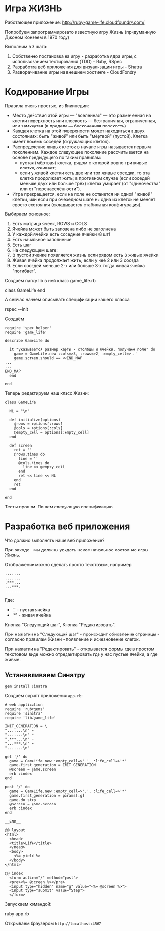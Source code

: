 ﻿Игра ЖИЗНЬ
==========

Работающее приложение: http://ruby-game-life.cloudfoundry.com/

Попробуем запрограммировато известную игру Жизнь (придуманную Джоном Конвеем в 1970 году)

Выполним в 3 шага:

 1. Собственно постановка на игру - разработка ядра игры, 
 с использованием тестирования (TDD) - Ruby, RSpec
 2. Разработка веб приложения для визуализации игры - Sinatra
 3. Разворачивание игры на внешнем хостинге - CloudFondry



Кодирование Игры
================

Правила очень простые, из Википедии:

 * Место действия этой игры — "вселенная" — это размеченная на клетки 
 поверхность или плоскость — безграничная, ограниченная, или замкнутая (в пределе — бесконечная плоскость).
 * Каждая клетка на этой поверхности может находиться в двух состояниях: 
 быть "живой" или быть "мёртвой" (пустой). Клетка имеет восемь соседей 
 (окружающих клеток).
 * Распределение живых клеток в начале игры называется первым поколением. 
 Каждое следующее поколение рассчитывается на основе предыдущего по 
 таким правилам:
   * пустая (мёртвая) клетка, рядом с которой ровно три живые клетки, оживает;
   * если у живой клетки есть две или три живые соседки, то эта клетка 
   продолжает жить; в противном случае (если соседей меньше двух или 
   больше трёх) клетка умирает (от "одиночества" или от "перенаселённости").
 * Игра прекращается, если на поле не останется ни одной "живой" клетки, или если при очередном шаге ни одна из клеток не меняет своего состояния (складывается стабильная конфигурация).

Выбираем основное:

1. Есть матрица ячеек, ROWS и COLS
2. Ячейка может быть заполена либо не заполнена
3. У каждой ячейки есть соседние ячейки (8 шт)
4. Есть начальное заполнение
5. Есть шаг
6. На следующем шаге:
  1. В пустой ячейке появляется жизнь если рядом есть 3 живые ячейки
  2. Живая ячейка продолжает жить, если у неё 2 или 3 соседа
  3. Если соседей меньше 2-х или больше 3-х тогда живая ячейка "погибает".


Создаём папку lib в ней класс game_life.rb

  class GameLife
  end


А сейчас начнём описывать спецификации нашего класса

  rspec --init


Создаём 


    require 'spec_helper'
    require 'game_life'

    describe GameLife do

      it "указывается размер карты - столбцы и ячейки, получаем поле" do
        game = GameLife.new :cols=>3, :rows=>2, :empty_cell=>'.'
        game.screen.should == <<END_MAP
    ...
    ...
    END_MAP
      end

    end


Теперь редактируем наш класс Жизни:

    class GameLife

      NL = "\n"
      
      def initialize(options)
        @rows = options[:rows]
        @cols = options[:cols]
        @empty_cell = options[:empty_cell]
      end

      def screen
        ret = ''
        @rows.times do
          line = ''
          @cols.times do
            line << @empty_cell
          end
          ret << line << NL
        end
        ret
      end

    end


Тесты прошли. Пишем следующую спецификацию





Разработка веб приложения
=========================

Что должно выполнять наше веб приложение?

При заходе - мы должны увидеть некое начальное состояние игры Жизнь.

Отображение можно сделать просто текстовым, например:


    .......
    .......
    .***...
    ...***.
    .......


Где:

  * '.' - пустая ячейка
  * '*' - живая ячейка

Кнопка "Следующий шаг", Кнопка "Редактировать".

При нажатии на "Следующий шаг" - происходит обновление страницы - согласно 
правилам Жизни - появление и исчезновение клеток.

При нажатии на "Редактировать" - открывается формы где в простом текстовом виде
можно отредактировать где у нас пустые ячейки, а где живые.


## Устанавливаем Синатру

    gem install sinatra


Создаём скрипт приложения `app.rb`:

    # web application
    require 'rubygems'
    require 'sinatra'
    require 'lib/game_life'

    INIT_GENERATION = \
    ".......\n" +
    ".......\n" +
    ".***...\n" +
    "...***.\n" +
    ".......\n"

    get '/' do
      game = GameLife.new :empty_cell=>'.', :life_cell=>'*'
      game.first_generation = INIT_GENERATION
      @screen = game.screen
      erb :index
    end

    post '/' do
      game = GameLife.new :empty_cell=>'.', :life_cell=>'*'
      game.first_generation = params[:g]
      game.do_step
      @screen = game.screen
      erb :index
    end

    __END__

    @@ layout
    <html>
      <head>
      <title>Life</title>
      </head>
      <body>
        <%= yield %>
      </body>
    </html>

    @@ index
      <form action="/" method="post">
      <pre><%= @screen %></pre>
      <input type="hidden" name="g" value="<%= @screen %>">
      <input type="submit" value="Step">
      </form>

Запускаем командой:

  ruby app.rb

Открываем браузером `http://localhost:4567`

